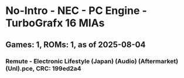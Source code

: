 # No-Intro - NEC - PC Engine - TurboGrafx 16 MIAs
## Games: 1, ROMs: 1, as of 2025-08-04

### Remute - Electronic Lifestyle (Japan) (Audio) (Aftermarket) (Unl).pce, CRC: 199ed2a4

